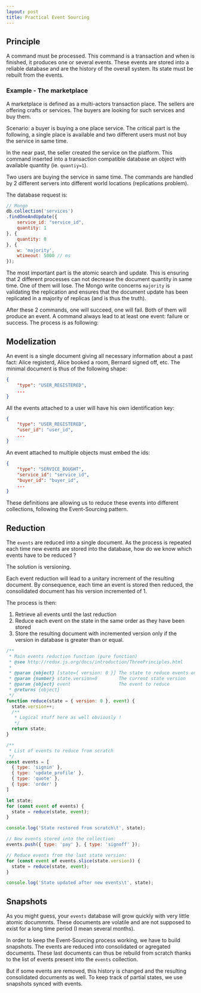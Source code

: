 ```yaml
---
layout: post
title: Practical Event Sourcing
---
```


## Principle

A command must be processed. This command is a transaction and when is finished, it produces one or several events. These events are stored into a reliable database and are the history of the overall system. Its state must be rebuilt from the events.

### Example - The marketplace

A marketplace is defined as a multi-actors transaction place. The sellers are offering crafts or services. The buyers are looking for such services and buy them.

Scenario: a buyer is buying a one place service. The critical part is the following,  a single place is available and two different users must not buy the service in same time.

In the near past, the seller created the service on the platform. This command inserted into a transaction compatible database an object with available quantity (ie. `quantiy=1`).

Two users are buying the  service in same time. The commands are handled by 2 different servers into different world locations (replications problem).

The database  request is:

```javascript
// Mongo
db.collection('services')
.findOneAndUpdate({
	service_id: "service_id",
	quantity: 1
}, {
	quantity: 0
}, {
	w: 'majority',
	wtimeout: 5000 // ms
});
```

The most important part is the atomic search and update. This is ensuring that 2 different processes can not decrease the document quantity in same time. One of them will lose. The Mongo write concerns `majority` is validating the replication and ensures that the document update has been replicated in a majority of replicas (and is thus the truth).

After these 2 commands, one will succeed, one will fail. Both of them will produce an event. A command always lead to at least one event: failure or success. The process is as following:

## Modelization

An event is a single document giving all necessary information about a past fact: Alice registerd, Alice booked a room, Bernard signed off, etc. The minimal document is thus of the following shape:

```json
{
	"type": "USER_REGISTERED",
	...
}
```

All the events attached to a user will have his own identification key:

```json
{
	"type": "USER_REGISTERED",
	"user_id": "user_id",
	...
}
```

An event attached to multiple objects must embed the ids:

```json
{
	"type": "SERVICE_BOUGHT",
	"service_id": "service_id",
	"buyer_id": "buyer_id",
	...
}
```

These definitions are allowing us to reduce these events into different collections, following the Event-Sourcing pattern.

## Reduction

The `events` are reduced into a single document. As the process is repeated each
time new events are stored into the database, how do we know which events have
to be reduced ?

The solution is versioning.

Each event reduction will lead to a unitary increment of the resulting document.
By consequence, each time an event is stored then reduced, the consolidated
document has his version incremented of 1.

The process is then:

1. Retrieve all events until the last reduction
2. Reduce each event on the state in the same order as they have been stored
3. Store the resulting document with incremented version only if the version in
   database is greater than or equal.

```javascript
/**
 * Main events reduction function (pure function)
 * @see http://redux.js.org/docs/introduction/ThreePrinciples.html
 *
 * @param {object} [state={ version: 0 }] The state to reduce events on
 * @param {number} state.version=0        The current state version
 * @param {object} event                  The event to reduce
 * @returns {object}
 */
function reduce(state = { version: 0 }, event) {
  state.version++;
  /**
   * Logical stuff here as well obviously !
   */
  return state;
}

/**
 * List of events to reduce from scratch
 */
const events = [
  { type: 'signin' },
  { type: 'update_profile' },
  { type: 'quote' },
  { type: 'order' }
]

let state;
for (const event of events) {
  state = reduce(state, event);
}

console.log('State restored from scratch\t', state);

// New events stored into the collection:
events.push({ type: 'pay' }, { type: 'signoff' });

// Reduce events from the last state version:
for (const event of events.slice(state.version)) {
  state = reduce(state, event);
}

console.log('State updated after new events\t', state);
```

## Snapshots

As you might guess, your `events` database will grow quickly with very little
atomic docummnts. These documents are volatile and are not supposed to exist for
a long time period (I mean several months).

In order to keep the Event-Sourcing process working, we have to build snapshots.
The events are reduced into consolidated or agregated documents. These last
documents can thus be rebuild from scratch thanks to the list of events present
into the `events` collection.

But if some events are removed, this history is changed and the resulting
consolidated documents as well. To keep track of partial states, we use snapshots
synced with events.

